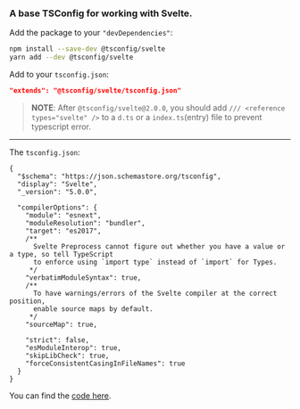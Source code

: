 ### A base TSConfig for working with Svelte.

Add the package to your `"devDependencies"`:

```sh
npm install --save-dev @tsconfig/svelte
yarn add --dev @tsconfig/svelte
```

Add to your `tsconfig.json`:

```json
"extends": "@tsconfig/svelte/tsconfig.json"
```

> **NOTE**: After `@tsconfig/svelte@2.0.0`, you should add `/// <reference types="svelte" />` to a `d.ts` or a `index.ts`(entry) file to prevent typescript error.

---

The `tsconfig.json`: 

```jsonc
{
  "$schema": "https://json.schemastore.org/tsconfig",
  "display": "Svelte",
  "_version": "5.0.0",

  "compilerOptions": {
    "module": "esnext",
    "moduleResolution": "bundler",
    "target": "es2017",
    /**
      Svelte Preprocess cannot figure out whether you have a value or a type, so tell TypeScript
      to enforce using `import type` instead of `import` for Types.
     */
    "verbatimModuleSyntax": true,
    /**
      To have warnings/errors of the Svelte compiler at the correct position,
      enable source maps by default.
     */
    "sourceMap": true,

    "strict": false,
    "esModuleInterop": true,
    "skipLibCheck": true,
    "forceConsistentCasingInFileNames": true
  }
}

```

You can find the [code here](https://github.com/tsconfig/bases/blob/master/bases/svelte.json).
